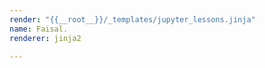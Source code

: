 ```yaml
---
render: "{{__root__}}/_templates/jupyter_lessons.jinja"
name: Faisal.
renderer: jinja2

---
```

    
